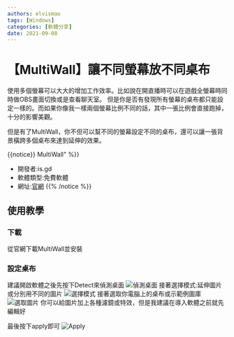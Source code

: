 ```yaml
---
authors: elvismao
tags: [Windows]
categories: [軟體分享]
date: 2021-09-08
---
```


# 【MultiWall】讓不同螢幕放不同桌布

使用多個螢幕可以大大的增加工作效率。比如說在開直播時可以在遊戲全螢幕時同時做OBS畫面切換或是查看聊天室。
但是你是否有發現所有螢幕的桌布都只能設定一樣的。而如果你像我一樣兩個螢幕比例不同的話，其中一張比例會直接跑掉，十分的影響美觀。

但是有了MultiWall，你不但可以幫不同的螢幕設定不同的桌布，還可以讓一張背景橫跨多個桌布來達到延伸的效果。

<!--more-->

{{notice}}
MultiWall" %}}

- 開發者:is.gd
- 軟體類型:免費軟體
- 網址:[官網](http://windowbox.me/multiwall/downloads.php)
  {{% /notice %}}

## 使用教學

### 下載

從官網下載MultiWall並安裝

### 設定桌布

建議開啟軟體之後先按下Detect來偵測桌面
![偵測桌面](https://emtech.cc/images/MultiWall-detect.png)
接著選擇模式:延伸圖片或分別用不同的圖片
![選擇模式](https://emtech.cc/images/MultiWall-mode.png)
接著選取你電腦上的桌布或示範例圖庫
![選取圖片](https://emtech.cc/images/MultiWall-browse.png)
你可以給圖片加上各種濾鏡或特效，但是我建議在導入軟體之前就先編輯好

最後按下apply即可
![Apply](https://emtech.cc/images/MultiWall-apply.png)
